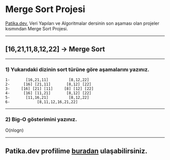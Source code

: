 # Merge Sort Projesi

[Patika.dev](https://app.patika.dev/), Veri Yapıları ve Algoritmalar dersinin son aşaması olan projeler kısmından Merge Sort Projesi.

-----

## [16,21,11,8,12,22] -> Merge Sort

----

### 1) Yukarıdaki dizinin sort türüne göre aşamalarını yazınız.

    1-       [16,21,11]         [8,12,22]
    2-      [16] [21,11]       [8,12] [22]
    3-     [16] [21] [11]     [8] [12] [22]
    4-      [16] [11,21]       [8,12] [22]
    5-       [11,16,21]         [8,12,22]
    6-            [8,11,12,16,21,22]

-----

### 2) Big-O gösterimini yazınız.

O(nlogn)

------
## Patika.dev profilime [buradan](https://app.patika.dev/PourLa) ulaşabilirsiniz.
